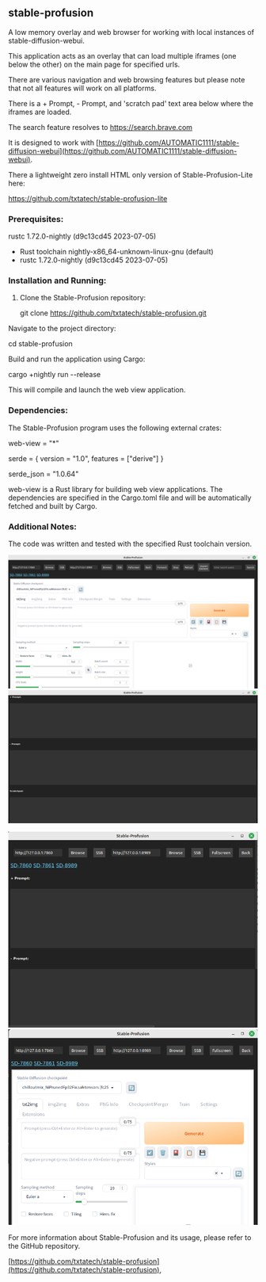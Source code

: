 ## stable-profusion

A low memory overlay and web browser for working with local instances of stable-diffusion-webui.

This application acts as an overlay that can load multiple iframes (one below the other) on the main page for specified urls.

There are various navigation and web browsing features but please note that not all features will work on all platforms. 

There is a + Prompt, - Prompt, and 'scratch pad' text area below where the iframes are loaded.

The search feature resolves to https://search.brave.com

It is designed to work with [https://github.com/AUTOMATIC1111/stable-diffusion-webui](https://github.com/AUTOMATIC1111/stable-diffusion-webui).

There a lightweight zero install HTML only version of Stable-Profusion-Lite here:

https://github.com/txtatech/stable-profusion-lite

### Prerequisites:

rustc 1.72.0-nightly (d9c13cd45 2023-07-05)

- Rust toolchain nightly-x86_64-unknown-linux-gnu (default)
- rustc 1.72.0-nightly (d9c13cd45 2023-07-05)



### Installation and Running:

1. Clone the Stable-Profusion repository:


   git clone https://github.com/txtatech/stable-profusion.git

Navigate to the project directory:

cd stable-profusion

Build and run the application using Cargo:

cargo +nightly run --release

This will compile and launch the web view application.

### Dependencies:

The Stable-Profusion program uses the following external crates:

web-view = "*"

serde = { version = "1.0", features = ["derive"] }

serde_json = "1.0.64"

web-view is a Rust library for building web view applications.
The dependencies are specified in the Cargo.toml file and will be automatically fetched and built by Cargo.

### Additional Notes:

The code was written and tested with the specified Rust toolchain version.

![Example Image 1](https://github.com/txtatech/stable-profusion/blob/main/s-p-Example-1.png)
![Example Image 2](https://github.com/txtatech/stable-profusion/blob/main/s-p-Example-2.png)

![Small Window Example Image 1](https://github.com/txtatech/stable-profusion/blob/main/s-p1.png)
![Small Window Example Image 2](https://github.com/txtatech/stable-profusion/blob/main/s-p2.png)

For more information about Stable-Profusion and its usage, please refer to the GitHub repository.

[https://github.com/txtatech/stable-profusion](https://github.com/txtatech/stable-profusion),
